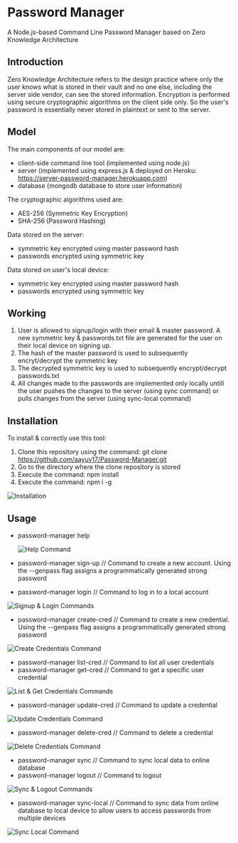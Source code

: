 # Password Manager

A Node.js-based Command Line Password Manager based on Zero Knowledge Architecture

## Introduction

Zero Knowledge Architecture refers to the design practice where only the user knows what is stored in their vault and no one else, including the server side vendor, can see the stored information. Encryption is performed using secure cryptographic algorithms on the client side only. So the user's password is essentially never stored in plaintext or sent to the server.

## Model

The main components of our model are:

- client-side command line tool (implemented using node.js)
- server (implemented using express.js & deployed on Heroku: https://server-password-manager.herokuapp.com)
- database (mongodb database to store user information)

The cryptographic algorithms used are:

- AES-256 (Symmetric Key Encryption)
- SHA-256 (Password Hashing)

Data stored on the server:

- symmetric key encrypted using master password hash
- passwords encrypted using symmetric key

Data stored on user's local device:

- symmetric key encrypted using master password hash
- passwords encrypted using symmetric key

## Working

1. User is allowed to signup/login with their email & master password. A new symmetric key & passwords.txt file are generated for the user on their local device on signing up.
2. The hash of the master password is used to subsequently encryt/decrypt the symmetric key
3. The decrypted symmetric key is used to subsequently encrypt/decrypt passwords.txt
4. All changes made to the passwords are implemented only locally untill the user pushes the changes to the server (using sync command) or pulls changes from the server (using sync-local command)

## Installation

To install & correctly use this tool:

1. Clone this repository using the command: git clone https://github.com/aayuv17/Password-Manager.git
2. Go to the directory where the clone repository is stored
3. Execute the command: npm install
4. Execute the command: npm i -g

![Installation](./images/installation.png)

## Usage

- password-manager help

  ![Help Command](./images/help.png)

- password-manager sign-up // Command to create a new account. Using the --genpass flag assigns a programmatically generated strong password
- password-manager login // Command to log in to a local account

![Signup & Login Commands](./images/signupandlogin.png)

- password-manager create-cred // Command to create a new credential. Using the --genpass flag assigns a programmatically generated strong password

![Create Credentials Command](./images/createcred.png)

- password-manager list-cred // Command to list all user credentials
- password-manager get-cred // Command to get a specific user credential

![List & Get Credentials Commands](./images/listandgetcred.png)

- password-manager update-cred // Command to update a credential

![Update Credentials Command](./images/updatecred.png)

- password-manager delete-cred // Command to delete a credential

![Delete Credentials Command](./images/deletecred.png)

- password-manager sync // Command to sync local data to online database
- password-manager logout // Command to logout

![Sync & Logout Commands](./images/syncandlogout.png)

- password-manager sync-local // Command to sync data from online database to local device to allow users to access passwords from multiple devices

![Sync Local Command](./images/synclocal.png)
